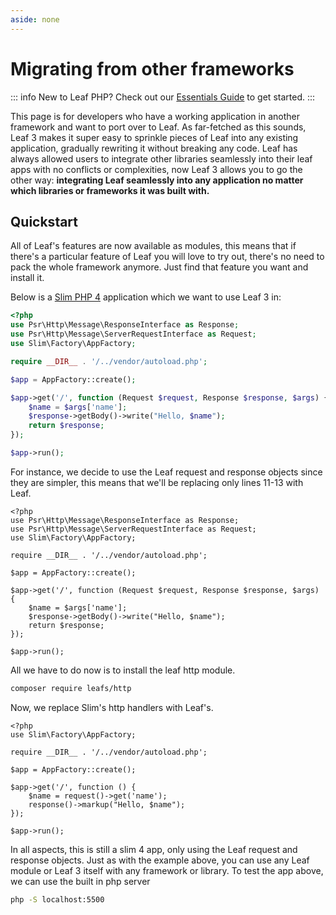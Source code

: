 ```yaml
---
aside: none
---
```


# Migrating from other frameworks

::: info
New to Leaf PHP? Check out our [Essentials Guide](/docs/introduction/) to get started.
:::

This page is for developers who have a working application in another framework and want to port over to Leaf. As far-fetched as this sounds, Leaf 3 makes it super easy to sprinkle pieces of Leaf into any existing application, gradually rewriting it without breaking any code. Leaf has always allowed users to integrate other libraries seamlessly into their leaf apps with no conflicts or complexities, now Leaf 3 allows you to go the other way: **integrating Leaf seamlessly into any application no matter which libraries or frameworks it was built with.**

<!-- ::: info Video Docs
Follow along as we migrate a Slim PHP application to use Leaf 3 and modules.

<VideoLesson href="https://www.youtube.com/embed/BTcUgeOZLyM" title="Introduction to leaf PHP">Watch the migration guide on youtube</VideoLesson>
::: -->

## Quickstart

All of Leaf's features are now available as modules, this means that if there's a particular feature of Leaf you will love to try out, there's no need to pack the whole framework anymore. Just find that feature you want and install it.

Below is a [Slim PHP 4](https://www.slimframework.com/) application which we want to use Leaf 3 in:

```php
<?php
use Psr\Http\Message\ResponseInterface as Response;
use Psr\Http\Message\ServerRequestInterface as Request;
use Slim\Factory\AppFactory;

require __DIR__ . '/../vendor/autoload.php';

$app = AppFactory::create();

$app->get('/', function (Request $request, Response $response, $args) {
    $name = $args['name'];
    $response->getBody()->write("Hello, $name");
    return $response;
});

$app->run();
```

For instance, we decide to use the Leaf request and response objects since they are simpler, this means that we'll be replacing only lines 11-13 with Leaf.

```php{2-3,11-13}
<?php
use Psr\Http\Message\ResponseInterface as Response;
use Psr\Http\Message\ServerRequestInterface as Request;
use Slim\Factory\AppFactory;

require __DIR__ . '/../vendor/autoload.php';

$app = AppFactory::create();

$app->get('/', function (Request $request, Response $response, $args) {
    $name = $args['name'];
    $response->getBody()->write("Hello, $name");
    return $response;
});

$app->run();
```

All we have to do now is to install the leaf http module.

```sh
composer require leafs/http
```

Now, we replace Slim's http handlers with Leaf's.

```php{9-10}
<?php
use Slim\Factory\AppFactory;

require __DIR__ . '/../vendor/autoload.php';

$app = AppFactory::create();

$app->get('/', function () {
    $name = request()->get('name');
    response()->markup("Hello, $name");
});

$app->run();
```

In all aspects, this is still a slim 4 app, only using the Leaf request and response objects. Just as with the example above, you can use any Leaf module  or Leaf 3 itself with any framework or library. To test the app above, we can use the built in php server

```sh
php -S localhost:5500
```
